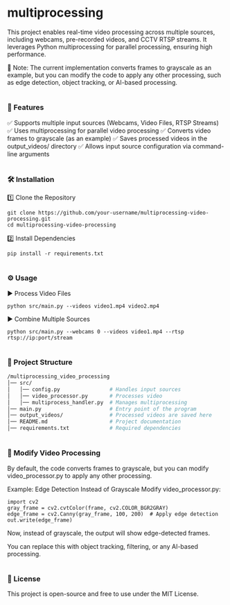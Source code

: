 # multiprocessing

This project enables real-time video processing across multiple sources, including webcams, pre-recorded videos, and CCTV RTSP streams. It leverages Python multiprocessing for parallel processing, ensuring high performance.

📌 Note: The current implementation converts frames to grayscale as an example, but you can modify the code to apply any other processing, such as edge detection, object tracking, or AI-based processing.
#

### 📌 Features

✅ Supports multiple input sources (Webcams, Video Files, RTSP Streams)
✅ Uses multiprocessing for parallel video processing
✅ Converts video frames to grayscale (as an example)
✅ Saves processed videos in the output_videos/ directory
✅ Allows input source configuration via command-line arguments
#

### 🛠 Installation
1️⃣ Clone the Repository
```
git clone https://github.com/your-username/multiprocessing-video-processing.git
cd multiprocessing-video-processing
```
2️⃣ Install Dependencies
```
pip install -r requirements.txt
```
#

### ⚙️ Usage
▶️ Process Video Files
```
python src/main.py --videos video1.mp4 video2.mp4
```
▶️ Combine Multiple Sources
```
python src/main.py --webcams 0 --videos video1.mp4 --rtsp rtsp://ip:port/stream
```
#

### 📁 Project Structure
```bash
/multiprocessing_video_processing
│── src/
│   │── config.py                # Handles input sources
│   │── video_processor.py       # Processes video 
│   │── multiprocess_handler.py  # Manages multiprocessing
│── main.py                      # Entry point of the program
│── output_videos/               # Processed videos are saved here
│── README.md                    # Project documentation
│── requirements.txt             # Required dependencies
```
#

### 🎨 Modify Video Processing
By default, the code converts frames to grayscale, but you can modify video_processor.py to apply any other processing.

Example: Edge Detection Instead of Grayscale
Modify video_processor.py:
``` 
import cv2
gray_frame = cv2.cvtColor(frame, cv2.COLOR_BGR2GRAY)
edge_frame = cv2.Canny(gray_frame, 100, 200)  # Apply edge detection
out.write(edge_frame)
```
Now, instead of grayscale, the output will show edge-detected frames.

You can replace this with object tracking, filtering, or any AI-based processing.
#

### 📜 License
This project is open-source and free to use under the MIT License.
